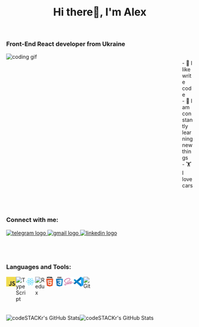 <h1 align="center">Hi there👋, I'm Alex</h1>

![]()

<h3 align="left">Front-End React developer from Ukraine</h3>
<div>
<span class="image" align="left">
  <img align="left" src="https://media3.giphy.com/media/v1.Y2lkPTc5MGI3NjExM3k1OHE1bHFhM2FpendraWMxdTQ1cTBlYnFxbHk4eWk3bDEyMmJrMyZlcD12MV9pbnRlcm5hbF9naWZfYnlfaWQmY3Q9Zw/qgQUggAC3Pfv687qPC/giphy.gif"
  alt="coding gif"
  style="width: 550px; height: 400px; max-width: 94%;" />
</span>
<div align="left">
<br />
- 🧘 I like write code
<br />
- 🥅 I am constantly learning new things
<br />
- 🏋 I love cars
</div>

<br />
<br />
<br />

### Connect with me:

<div align="left">
  <a href="https://t.me/Kashirin_Aleksandr" target="_blank">
    <img src="https://img.shields.io/badge/Telegram-2CA5E0?style=for-the-badge&logo=telegram&logoColor=white" alt="telegram logo"/>
  </a>
 <a href="mailto:kashirin.alexsandr91@gmail.com" target="_blank">
    <img src="https://img.shields.io/badge/Gmail-D14836?style=for-the-badge&logo=gmail&logoColor=white" alt="gmail logo"/>
</a>

  <a href="https://www.linkedin.com/in/kashirin-aleksandr-244b49237/" target="_blank">
    <img src="https://img.shields.io/badge/LinkedIn-0077B5?style=for-the-badge&logo=linkedin&logoColor=white" alt="linkedin logo"/>
  </a>
</div>

<br />
<br />
<br />

### Languages and Tools:

<img align="left" alt="JavaScript" width="26px" src="https://raw.githubusercontent.com/github/explore/80688e429a7d4ef2fca1e82350fe8e3517d3494d/topics/javascript/javascript.png" />
<img align="left" alt="TypeScript" width="26px" src="https://procoders.tech/wp-content/uploads/2020/11/Typescript_logo_2020.svg" />
<img align="left" alt="React" width="26px" src="https://raw.githubusercontent.com/github/explore/80688e429a7d4ef2fca1e82350fe8e3517d3494d/topics/react/react.png" />
<img align="left" alt="Redux" width="26px" src="https://brandslogos.com/wp-content/uploads/images/large/redux-logo.png" />
<img align="left" alt="HTML5" width="26px" src="https://raw.githubusercontent.com/github/explore/80688e429a7d4ef2fca1e82350fe8e3517d3494d/topics/html/html.png" />
<img align="left" alt="CSS3" width="26px" src="https://raw.githubusercontent.com/github/explore/80688e429a7d4ef2fca1e82350fe8e3517d3494d/topics/css/css.png" />
<img align="left" alt="Sass" width="26px" src="https://raw.githubusercontent.com/github/explore/80688e429a7d4ef2fca1e82350fe8e3517d3494d/topics/sass/sass.png" />
<img align="left" alt="Visual Studio Code" width="26px" src="https://raw.githubusercontent.com/github/explore/80688e429a7d4ef2fca1e82350fe8e3517d3494d/topics/visual-studio-code/visual-studio-code.png" />
<img align="left" alt="Git" width="26px" src="https://cdn.jsdelivr.net/npm/simple-icons@3.13.0/icons/git.svg" />

<br />
<br />
<br />

[linkedin]: https://www.linkedin.com/in/kashirin-aleksandr-244b49237/
[google]: kashirin.alexsandr91@gmail.com
[instagram]: https://www.instagram.com/sania.kashirin/
</div>
<br />
<br />


  <div align="left">
    <br />
    <img align="left" alt="codeSTACKr's GitHub Stats" src="https://github-readme-stats.vercel.app/api/top-langs/?username=Saniokkk&langs_count=8&layout=compact&theme=radical" />
    <img align="left" alt="codeSTACKr's GitHub Stats" src="https://github-readme-stats.vercel.app/api?username=Saniokkk&show_icons=true&theme=radical" />
  </div>


